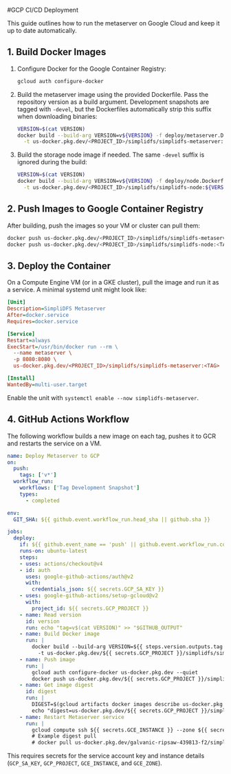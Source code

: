 #GCP CI/CD Deployment

This guide outlines how to run the metaserver on Google Cloud and keep it up to date automatically.

## 1. Build Docker Images
1. Configure Docker for the Google Container Registry:
   ```sh
   gcloud auth configure-docker
   ```
2. Build the metaserver image using the provided Dockerfile. Pass the repository
   version as a build argument. Development snapshots are tagged with `-devel`,
   but the Dockerfiles automatically strip this suffix when downloading
   binaries:
   ```sh
   VERSION=$(cat VERSION)
   docker build --build-arg VERSION=v${VERSION} -f deploy/metaserver.Dockerfile \
     -t us-docker.pkg.dev/<PROJECT_ID>/simplidfs/simplidfs-metaserver:${VERSION} .
   ```
3. Build the storage node image if needed. The same `-devel` suffix is ignored
   during the build:
   ```sh
   VERSION=$(cat VERSION)
   docker build --build-arg VERSION=v${VERSION} -f deploy/node.Dockerfile \
     -t us-docker.pkg.dev/<PROJECT_ID>/simplidfs/simplidfs-node:${VERSION} .
   ```

## 2. Push Images to Google Container Registry
After building, push the images so your VM or cluster can pull them:
```sh
docker push us-docker.pkg.dev/<PROJECT_ID>/simplidfs/simplidfs-metaserver:<TAG>
docker push us-docker.pkg.dev/<PROJECT_ID>/simplidfs/simplidfs-node:<TAG>
```

## 3. Deploy the Container
On a Compute Engine VM (or in a GKE cluster), pull the image and run it as a service. A minimal systemd unit might look like:
```ini
[Unit]
Description=SimpliDFS Metaserver
After=docker.service
Requires=docker.service

[Service]
Restart=always
ExecStart=/usr/bin/docker run --rm \
  --name metaserver \
  -p 8080:8080 \
  us-docker.pkg.dev/<PROJECT_ID>/simplidfs/simplidfs-metaserver:<TAG>

[Install]
WantedBy=multi-user.target
```
Enable the unit with `systemctl enable --now simplidfs-metaserver`.

## 4. GitHub Actions Workflow
The following workflow builds a new image on each tag, pushes it to GCR and restarts the service on a VM.
```yaml
name: Deploy Metaserver to GCP
on:
  push:
    tags: ['v*']
  workflow_run:
    workflows: ['Tag Development Snapshot']
    types:
      - completed

env:
  GIT_SHA: ${{ github.event.workflow_run.head_sha || github.sha }}

jobs:
  deploy:
    if: ${{ github.event_name == 'push' || github.event.workflow_run.conclusion == 'success' }}
    runs-on: ubuntu-latest
    steps:
    - uses: actions/checkout@v4
    - id: auth
      uses: google-github-actions/auth@v2
      with:
        credentials_json: ${{ secrets.GCP_SA_KEY }}
    - uses: google-github-actions/setup-gcloud@v2
      with:
        project_id: ${{ secrets.GCP_PROJECT }}
    - name: Read version
      id: version
      run: echo "tag=v$(cat VERSION)" >> "$GITHUB_OUTPUT"
    - name: Build Docker image
      run: |
        docker build --build-arg VERSION=${{ steps.version.outputs.tag }} -f deploy/metaserver.Dockerfile \
          -t us-docker.pkg.dev/${{ secrets.GCP_PROJECT }}/simplidfs/simplidfs-metaserver:${{ env.GIT_SHA }} .
    - name: Push image
      run: |
        gcloud auth configure-docker us-docker.pkg.dev --quiet
        docker push us-docker.pkg.dev/${{ secrets.GCP_PROJECT }}/simplidfs/simplidfs-metaserver:${{ env.GIT_SHA }}
    - name: Get image digest
      id: digest
      run: |
        DIGEST=$(gcloud artifacts docker images describe us-docker.pkg.dev/${{ secrets.GCP_PROJECT }}/simplidfs/simplidfs-metaserver:${{ env.GIT_SHA }} --format='value(image_summary.digest)')
        echo "digest=us-docker.pkg.dev/${{ secrets.GCP_PROJECT }}/simplidfs/simplidfs-metaserver@${DIGEST}" >> "$GITHUB_OUTPUT"
    - name: Restart Metaserver service
      run: |
        gcloud compute ssh ${{ secrets.GCE_INSTANCE }} --zone ${{ secrets.GCE_ZONE }} --command "sudo docker pull ${{ steps.digest.outputs.digest }} && sudo systemctl restart simplidfs-metaserver"
        # Example digest pull
        # docker pull us-docker.pkg.dev/galvanic-ripsaw-439813-f2/simplidfs/simplidfs-metaserver@sha256:d1d57720f635303c677d97a8ad9e986c2bed022e23069a4ca3904a9d87783e4c
```
This requires secrets for the service account key and instance details (`GCP_SA_KEY`, `GCP_PROJECT`, `GCE_INSTANCE`, and `GCE_ZONE`).
